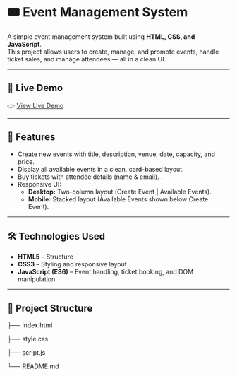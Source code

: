 # 🎟️ Event Management System  

A simple event management system built using **HTML, CSS, and JavaScript**.  
This project allows users to create, manage, and promote events, handle ticket sales, and manage attendees — all in a clean UI.  

---

## 🚀 Live Demo
👉 [View Live Demo](https://palak-1004.github.io/EventManagementSystem/)



---

## 🚀 Features  
- Create new events with title, description, venue, date, capacity, and price.  
- Display all available events in a clean, card-based layout.  
- Buy tickets with attendee details (name & email).  .  
- Responsive UI:  
  - **Desktop:** Two-column layout (Create Event | Available Events).  
  - **Mobile:** Stacked layout (Available Events shown below Create Event).  

---

## 🛠️ Technologies Used  
- **HTML5** – Structure  
- **CSS3** – Styling and responsive layout  
- **JavaScript (ES6)** – Event handling, ticket booking, and DOM manipulation  

---

## 📂 Project Structure  

├── index.html

├── style.css

├── script.js

└── README.md
